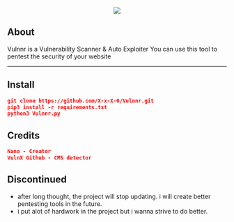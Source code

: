 
<p align="middle"><img src='https://imgur.com/iMi5P6g.png'> </img></center>

## About

<p align="middle"><p>
  Vulnnr is a Vulnerability Scanner & Auto Exploiter You can use this tool to pentest the security of your website 
</p>


<hr>


## Install
```json
git clone https://github.com/X-x-X-0/Vulnnr.git
pip3 install -r requirements.txt
python3 Vulnnr.py
```

## Credits
```json
Nano - Creator
VulnX Github - CMS detector
```

## Discontinued
* after long thought, the project will stop updating. i will create better pentesting tools in the future.
* i put alot of hardwork in the project but i wanna strive to do better.
